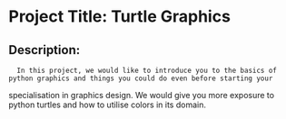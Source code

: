 # Project Title: Turtle Graphics

 ## Description: 
      In this project, we would like to introduce you to the basics of python graphics and things you could do even before starting your
 specialisation in graphics design. We would give you more exposure to python turtles and how to utilise colors in its domain.
